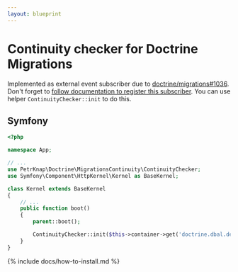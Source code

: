 ```yaml
---
layout: blueprint
---
```

# Continuity checker for Doctrine Migrations

Implemented as external event subscriber due to [doctrine/migrations#1036](https://github.com/doctrine/migrations/issues/1036).
Don't forget to [follow documentation to register this subscriber](https://www.doctrine-project.org/projects/doctrine-migrations/en/latest/reference/events.html).
You can use helper `ContinuityChecker::init` to do this.


## Symfony

```php
<?php

namespace App;

// ...
use PetrKnap\Doctrine\MigrationsContinuity\ContinuityChecker;
use Symfony\Component\HttpKernel\Kernel as BaseKernel;

class Kernel extends BaseKernel
{
    // ...
    public function boot()
    {
        parent::boot();

        ContinuityChecker::init($this->container->get('doctrine.dbal.default_connection'));
    }
}
```


{% include docs/how-to-install.md %}
